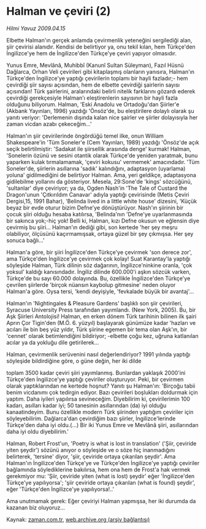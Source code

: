 # Halman ve çeviri (2)

*Hilmi Yavuz 2009.04.15*

<tr><td class="metin" colspan="2" style="padding-top: 20px; padding-left: 5px; padding-right: 10px;">Elbette Halman'ın gerçek anlamda çevirmenlik yeteneğini sergilediği alan, şiir çevirisi alanıdır. Kendisi de belirtiyor ya, onu tekil kılan, hem Türkçe'den İngilizce'ye hem de İngilizce'den Türkçe'ye çeviri yapıyor olmasıdır.</td></tr><tr><td class="metin" colspan="2" style="padding-top: 20px; padding-left: 5px; padding-right: 10px;"><p>Yunus Emre, Mevlânâ, Muhibbî (Kanunî Sultan Süleyman), Fazıl Hüsnü Dağlarca, Orhan Veli çevirileri gibi kitaplaşmış olanların yanısıra, Halman'ın Türkçe'den İngilizce'ye yaptığı çevirilerin toplamı bir hayli fazladır;- hem çevirdiği şiir sayısı açısından, hem de elbette çevirdiği şairlerin sayısı açısından! Türk şairlerini, aralarındaki belirli nitelik farklarını gözardı ederek çevirdiği gerekçesiyle Halman'ı eleştirenlerin sayısının bir hayli fazla olduğunu biliyorum. Halman, 'Eski Anadolu ve Ortadoğu'dan Şiirler'e (Akbank Yayınları, 1996) yazdığı 'Önsöz'de, bu eleştirilere dolaylı olarak şu yanıtı veriyor: 'Derlemenin dışında kalan nice şairler ve şiirler dolayısıyla her zaman vicdan azabı çekeceğim...'
<p>Halman'ın şiir çevirilerinde öngördüğü temel ilke, onun William Shakespeare'in 'Tüm Soneler'e (Cem Yayınları, 1989) yazdığı 'Önsöz'de açık seçik belirtilmiştir: 'Sadakat ile şiirsellik arasında denge' kurmak! Halman, 'Sonelerin özünü ve sesini otantik olarak Türkçe'de yeniden yaratmak, bunu yaparken kulak tırmalamamak, 'çeviri kokusu' vermemek' amacındadır. 'Tüm Soneler'de, şiirlerin asıllarına 'sadık' kalındığını, adaptasyon (uyarlama) yoluna' gidilmediğini de belirtiyor Halman. Ama, yeri geldikçe, adaptasyona gidilebilme yollarını da gösteriyor. Mesela, 29:Sone'de 'kings' sözcüğünü, 'sultanlar' diye çeviriyor; ya da, Ogden Nash'in 'The Tale of Custard the Dragon'unun 'Çıtkırıldım Canavar' adıyla yaptığı çevirisinde (Metis Çeviri Dergisi,15, 1991 Bahar), 'Belinda lived in a little white house' dizesini, 'Küçük beyaz bir evde oturur bizim Defne'ye dönüştürüyor. Nash'ın şiirinin bir çocuk şiiri olduğu hesaba katılırsa, 'Belinda'nın 'Defne'ye uyarlanmasında bir sakınca yok;-hiç yok! Belli ki, Halman, kızı Defne okusun ve eğlensin diye çevirmiş bu şiiri... Halman'ın dediği gibi, son kertede 'her şey meşru olabiliyor, ölçüsünü kaçırmamışsak, ortaya güzel bir şey çıkmışsa. Her şey sonuca bağlı...'
<p>Halman'a göre, bir şiiri İngilizce'den Türkçe'ye çevirmek 'son derece zor', ama Türkçe'den İngilizce'ye çevirmek çok kolay! Suat Karantay'la yaptığı söyleşide Halman, Türk dilinin söz dağarının, İngilizce'ninkine oranla, 'çok yoksul' kaldığı kanısındadır. İngiliz dilinde 600.000'i aşkın sözcük varken, Türkçe'de bu sayı 60.000 dolayında. Bu, özellikle İngilizce'den Türkçe'ye çevrilen şiirlerde 'birçok nüansın kaybolup gitmesine' neden oluyor Halman'a göre. Oysa tersi, 'kendi deyişiyle, 'fevkalade büyük bir avantaj'...
<p>Halman'ın 'Nightingales &amp; Pleasure Gardens' başlıklı son şiir çevirileri, Syracuse University Press tarafından yayımlandı. (New York, 2005). Bu, bir Aşk Şiirleri Antolojisi! Halman, en erken dönem Türk tarihinin bilinen ilk şairi Aprın Çor Tigin'den (M.Ö. 6. yüzyıl) başlayarak günümüze kadar 'hazları ve acıları ile bin beş yüz yıldır, Türk şiirine egemen bir tema olan Aşk'ın, bir 'cennet' olarak betimlendiğini bildiriyor; -elbette çoğu kez, uğruna katlanılan acılar ya da yokluğu dile getirilerek...
<p>Halman, çevirmenlik serüvenini nasıl değerlendiriyor? 1991 yılında yaptığı söyleşide bildirdiğine göre, o güne değin, her iki dilde
<p>toplam 3500 kadar çeviri şiiri yayımlanmış. Bunlardan yaklaşık 2000'ini Türkçe'den İngilizce'ye yaptığı çeviriler oluşturuyor. Peki, bir çevirmen olarak yaptıklarından ne kertede hoşnut? Yanıtı şu Halman'ın: 'Birçoğu tabii benim vicdanımı çok tedirgin ediyor. Bazı çevirileri boşlukları doldurmak için yaptım. Daha iyileri yapılırsa sevineceğim. Diyebilirim ki, çevirilerimin 100 kadarı, asılları kadar iyi; 50 tanesinin asıllarından (da) iyi olduğu kanaatindeyim. Bunu özellikle modern Türk şiirinden yaptığım çeviriler için söyleyebilirim. Dağlarca'dan çevirdiğim bazı şiirler, İngilizce'lerinde Türkçe'den daha iyi oldu.(...) Bir iki Yunus Emre ve Mevlânâ şiiri, asıllarından daha iyi oldu diyebilirim.'
<p>Halman, Robert Frost'un, 'Poetry is what is lost in translation' ('Şiir, çeviride yiten şeydir') sözünü anıyor o söyleşide ve o söze hiç inanmadığını belirterek, 'tersine' diyor, 'şiir, çeviride ortaya çıkarılan şeydir'. Ama Halman'ın İngilizce'den Türkçe'ye ve Türkçe'den İngilizce'ye yaptığı çeviriler bağlamında söylediklerine bakılırsa, hem ona hem de Frost'a hak vermek gerekmiyor mu: 'Şiir, çeviride yiten (what is lost) şeydir' eğer 'İngilizce'den Türkçe'ye yapılıyorsa'; 'şiir çeviride ortaya çıkarılan (what is found) şeydir', eğer 'Türkçe'den İngilizce'ye yapılıyorsa!..'
<p>Ama unutmamak gerek: Eğer çeviriyi Halman yapmışsa, her iki durumda da kazanan biz oluyoruz...<br/></p></p></p></p></p></p></p></p></td></tr>

Kaynak: [zaman.com.tr](http://zaman.com.tr/yazar.do?yazino=837460), [web.archive.org (arşiv bağlantısı)](http://web.archive.org/web/20090504222049/http://www.zaman.com.tr:80/yazar.do?yazino=837460)
